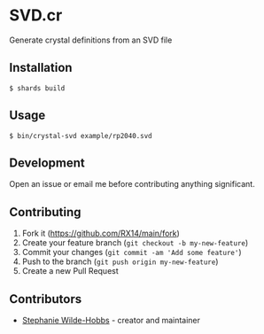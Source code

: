 # SVD.cr

Generate crystal definitions from an SVD file

## Installation

```
$ shards build
```

## Usage


``` 
$ bin/crystal-svd example/rp2040.svd
```


## Development

Open an issue or email me before contributing anything significant.

## Contributing

1. Fork it (<https://github.com/RX14/main/fork>)
2. Create your feature branch (`git checkout -b my-new-feature`)
3. Commit your changes (`git commit -am 'Add some feature'`)
4. Push to the branch (`git push origin my-new-feature`)
5. Create a new Pull Request

## Contributors

- [Stephanie Wilde-Hobbs](https://github.com/RX14) - creator and maintainer
